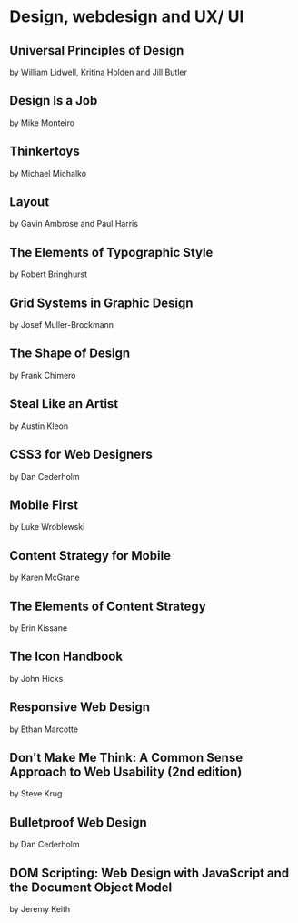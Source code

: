 # Design, webdesign and UX/ UI

## Universal Principles of Design
by William Lidwell, Kritina Holden and Jill Butler

## Design Is a Job
by Mike Monteiro

## Thinkertoys
by Michael Michalko

## Layout
by Gavin Ambrose and Paul Harris

## The Elements of Typographic Style
by Robert Bringhurst

## Grid Systems in Graphic Design
by Josef Muller-Brockmann

## The Shape of Design
by Frank Chimero

## Steal Like an Artist
by Austin Kleon

## CSS3 for Web Designers
by Dan Cederholm

## Mobile First
by Luke Wroblewski

## Content Strategy for Mobile
by Karen McGrane

## The Elements of Content Strategy
by Erin Kissane

## The Icon Handbook
by John Hicks

## Responsive Web Design
by Ethan Marcotte

## Don't Make Me Think: A Common Sense Approach to Web Usability (2nd edition)
by Steve Krug

## Bulletproof Web Design
by Dan Cederholm

## DOM Scripting: Web Design with JavaScript and the Document Object Model
by Jeremy Keith
